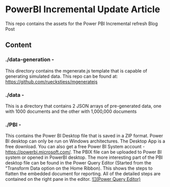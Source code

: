 # PowerBI Incremental Update Article
This repo contains the assets for the Power PBI Incremental refresh Blog Post

## Content
### ./data-generation - 
This directory contains the mgenerate.js template that is capable of generating simulated data.  This repo can be found at: https://github.com/rueckstiess/mgeneratejs

### ./data - 
This is a directory that contains 2 JSON arrays of pre-generated data, one with 1000 documents and the other with 1,000,000 documents

### ./PBI - 
This contains the Power BI Desktop file that is saved in a ZIP format.  Power BI desktop can only be run on Windows architectures.  The Desktop App is a free download.  You can also get a free Power BI System account - https://powerbi.microsoft.com/.  The PBIX file can be uploaded to Power BI system or opened in PowerBI desktop.  The more interesting part of the PBI desktop file can be found in the Power Query Editor (Started from the "Transform Data option on the Home Ribbon).  This shows the steps to flatten the embedded document for reporting.  All of the detailed steps are contained on the right pane in the editor.
[![](Power Query Editor)](./images/PQE.jpg)